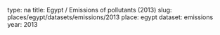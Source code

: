 type: na
title: Egypt / Emissions of pollutants (2013)
slug: places/egypt/datasets/emissions/2013
place: egypt
dataset: emissions
year: 2013
